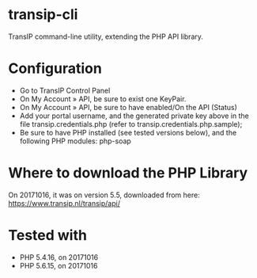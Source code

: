 # transip-cli

TransIP command-line utility, extending the PHP API library.

Configuration
=====
* Go to TransIP Control Panel
* On My Account » API, be sure to exist one KeyPair.
* On My Account » API, be sure to have enabled/On the API (Status)
* Add your portal username, and the generated private key above in the file transip.credentials.php (refer to transip.credentials.php.sample);
* Be sure to have PHP installed (see tested versions below), and the following PHP modules: php-soap

Where to download the PHP Library
=================================
On 20171016, it was on version 5.5, downloaded from here: https://www.transip.nl/transip/api/

Tested with
===========
* PHP 5.4.16, on 20171016
* PHP 5.6.15, on 20171016
